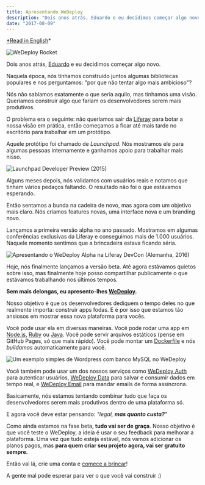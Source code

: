 ```yaml
---
title: Apresentando WeDeploy
description: "Dois anos atrás, Eduardo e eu decidimos começar algo novo. Naquela época, nós tínhamos construído juntos algumas bibliotecas populares e nos perguntamos: 'por que não tentar algo mais ambicioso'? Nós não sabíamos exatamente o que seria aquilo, mas tínhamos uma visão. Queríamos construir algo que fariam os desenvolvedores serem mais produtivos."
date: "2017-08-09"
---
```


[\*Read in English](/introducing-wedeploy)\*

![WeDeploy Rocket](https://cdn-images-1.medium.com/max/2400/1*W529TFRIga0fGFra4v29kw.jpeg)

Dois anos atrás, [Eduardo](https://twitter.com/eduardolundgren) e eu decidimos começar algo novo.

Naquela época, nós tínhamos construído juntos algumas bibliotecas populares e nos perguntamos: "por que não tentar algo mais ambicioso"?

Nós não sabíamos exatamente o que seria aquilo, mas tínhamos uma visão. Queríamos construir algo que fariam os desenvolvedores serem mais produtivos.

O problema era o seguinte: não queríamos sair da [Liferay](https://www.liferay.com) para botar a nossa visão em prática, então começamos a ficar até mais tarde no escritório para trabalhar em um protótipo.

Aquele protótipo foi chamado de _Launchpad_. Nós mostramos ele para algumas pessoas internamente e ganhamos apoio para trabalhar mais nisso.

![Launchpad Developer Preview (2015)](https://cdn-images-1.medium.com/max/5760/1*r4tqGjg_7Ub7I4XDdAq1dA.png)

Alguns meses depois, nós validamos com usuários reais e notamos que tinham vários pedaços faltando. O resultado não foi o que estávamos esperando.

Então sentamos a bunda na cadeira de novo, mas agora com um objetivo mais claro. Nós criamos features novas, uma interface nova e um branding novo.

Lançamos a primeira versão alpha no ano passado. Mostramos em algumas conferências exclusivas da Liferay e conseguimos mais de 1.000 usuários. Naquele momento sentimos que a brincadeira estava ficando séria.

![Apresentando o WeDeploy Alpha na Liferay DevCon (Alemanha, 2016)](https://cdn-images-1.medium.com/max/5760/1*_SKGU-tsAOoRf6Sz8cgUcw.png)

Hoje, nós finalmente lançamos a versão beta. Até agora estávamos quietos sobre isso, mas finalmente hoje posso compartilhar publicamente o que estávamos trabalhando nos últimos tempos.

**Sem mais delongas, eu apresento-lhes [WeDeploy](https://wedeploy.com).**

Nosso objetivo é que os desenvolvedores dediquem o tempo deles no que realmente importa: construir apps fodas. E é por isso que estamos tão ansiosos em mostrar essa nova plataforma para vocês.

Você pode usar ela em diversas maneiras. Você pode rodar uma app em [Node.js](https://wedeploy.com/docs/deploy/deploying-nodejs/), [Ruby](https://wedeploy.com/docs/deploy/deploying-ruby/) ou [Java](https://wedeploy.com/docs/deploy/deploying-java/). Você pode servir arquivos estáticos (pense em GitHub Pages, só que mais rápido). Você pode montar um [Dockerfile](https://wedeploy.com/docs/deploy/deploying-docker/) e nós _buildamos_ automaticamente para você.

![Um exemplo simples de Wordpress com banco MySQL no WeDeploy](https://cdn-images-1.medium.com/max/2000/1*4DVTd-3dBs7qVClDsVEYfQ.gif)

Você também pode usar um dos nossos serviços como [WeDeploy Auth](https://wedeploy.com/docs/auth/getting-started/) para autenticar usuários, [WeDeploy Data](https://wedeploy.com/docs/data/getting-started/) para salvar e consumir dados em tempo real, e [WeDeploy Email](https://wedeploy.com/docs/email/getting-started/) para mandar emails de forma assíncrona.

Basicamente, nós estamos tentando combinar tudo que faça os desenvolvedores serem mais produtivos dentro de uma plataforma só.

E agora você deve estar pensando: _"legal, **mas quanto custa?**"_

Como ainda estamos na fase beta, **tudo vai ser de graça**. Nosso objetivo é que você teste o WeDeploy, a ideia é usar o seu feedback para melhorar a plataforma. Uma vez que tudo esteja estável, nós vamos adicionar os planos pagos, mas **para quem criar seu projeto agora, vai ser gratuito sempre.**

Então vai lá, crie uma conta e [comece a brincar](https://console.wedeploy.com)!

A gente mal pode esperar para ver o que você vai construir :)
